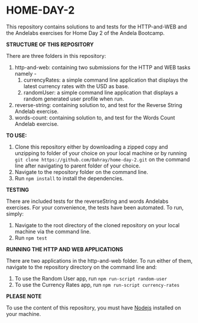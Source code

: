 # HOME-DAY-2
This repository contains solutions to and tests for the HTTP-and-WEB and the Andelabs exercises for Home Day 2 of the Andela Bootcamp.


**STRUCTURE OF THIS REPOSITORY**

There are three folders in this repository:
   1. http-and-web: containing two submissions for the HTTP and WEB tasks namely -
      1. currencyRates: a simple command line application that displays the latest currency rates with the USD as base.
      2. randomUser: a simple command line application that displays a random generated user profile when run.
   2. reverse-string: containing solution to, and test for the Reverse String Andelab exercise.
   3. words-count: containing solution to, and test for the Words Count Andelab exercise.


**TO USE:**

   1. Clone this repository either by downloading a zipped copy and unzipping to folder of your choice on your local machine or by running `git clone https://github.com/Oahray/home-day-2.git` on the command line after navigating to parent folder of your choice.
   2. Navigate to the repository folder on the command line.
   3. Run `npm install` to install the dependencies. 


**TESTING**

There are included tests for the reverseString and words Andelabs exercises. For your convenience, the tests have been automated. To run, simply: 
   1. Navigate to the root directory of the cloned repository on your local machine via the command line.
   2. Run `npm test`


**RUNNING THE HTTP AND WEB APPLICATIONS**

There are two applications in the http-and-web folder. To run either of them, navigate to the repository directory on the command line and:
   1. To use the Random User app, run `npm run-script random-user`
   2. To use the Currency Rates app, run `npm run-script currency-rates`


**PLEASE NOTE**

To use the content of this repository, you must have [Nodejs](https:nodejs.org) installed on your machine.